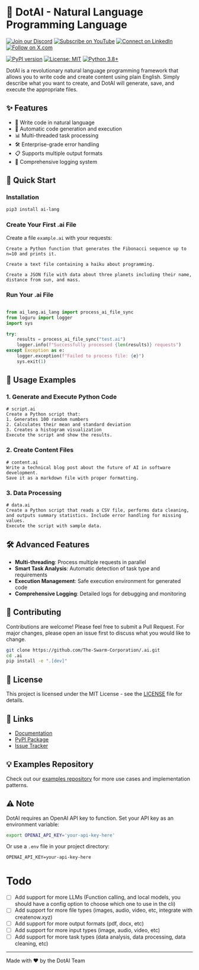 
# 🤖 DotAI - Natural Language Programming Language

[![Join our Discord](https://img.shields.io/badge/Discord-Join%20our%20server-5865F2?style=for-the-badge&logo=discord&logoColor=white)](https://discord.gg/agora-999382051935506503) [![Subscribe on YouTube](https://img.shields.io/badge/YouTube-Subscribe-red?style=for-the-badge&logo=youtube&logoColor=white)](https://www.youtube.com/@kyegomez3242) [![Connect on LinkedIn](https://img.shields.io/badge/LinkedIn-Connect-blue?style=for-the-badge&logo=linkedin&logoColor=white)](https://www.linkedin.com/in/kye-g-38759a207/) [![Follow on X.com](https://img.shields.io/badge/X.com-Follow-1DA1F2?style=for-the-badge&logo=x&logoColor=white)](https://x.com/kyegomezb)


[![PyPI version](https://badge.fury.io/py/dotai.svg)](https://badge.fury.io/py/dotai)
[![License: MIT](https://img.shields.io/badge/License-MIT-yellow.svg)](https://opensource.org/licenses/MIT)
[![Python 3.8+](https://img.shields.io/badge/python-3.8+-blue.svg)](https://www.python.org/downloads/)

DotAI is a revolutionary natural language programming framework that allows you to write code and create content using plain English. Simply describe what you want to create, and DotAI will generate, save, and execute the appropriate files.

## ✨ Features

- 📝 Write code in natural language
- 🔄 Automatic code generation and execution
- 📊 Multi-threaded task processing
- 🛠 Enterprise-grade error handling
- 📋 Supports multiple output formats
- 📜 Comprehensive logging system

## 🚀 Quick Start

### Installation

```bash
pip3 install ai-lang
```

### Create Your First .ai File

Create a file `example.ai` with your requests:

```plaintext
Create a Python function that generates the Fibonacci sequence up to n=10 and prints it.

Create a text file containing a haiku about programming.

Create a JSON file with data about three planets including their name, distance from sun, and mass.
```

### Run Your .ai File

```python

from ai_lang.ai_lang import process_ai_file_sync
from loguru import logger
import sys

try:
    results = process_ai_file_sync("test.ai")
    logger.info(f"Successfully processed {len(results)} requests")
except Exception as e:
    logger.exception(f"Failed to process file: {e}")
    sys.exit(1)


```

## 📖 Usage Examples

### 1. Generate and Execute Python Code

```plaintext
# script.ai
Create a Python script that:
1. Generates 100 random numbers
2. Calculates their mean and standard deviation
3. Creates a histogram visualization
Execute the script and show the results.
```

### 2. Create Content Files

```plaintext
# content.ai
Write a technical blog post about the future of AI in software development.
Save it as a markdown file with proper formatting.
```

### 3. Data Processing

```plaintext
# data.ai
Create a Python script that reads a CSV file, performs data cleaning,
and outputs summary statistics. Include error handling for missing values.
Execute the script with sample data.
```

## 🛠 Advanced Features

- **Multi-threading**: Process multiple requests in parallel
- **Smart Task Analysis**: Automatic detection of task type and requirements
- **Execution Management**: Safe execution environment for generated code
- **Comprehensive Logging**: Detailed logs for debugging and monitoring

## 🤝 Contributing

Contributions are welcome! Please feel free to submit a Pull Request. For major changes, please open an issue first to discuss what you would like to change.

```bash
git clone https://github.com/The-Swarm-Corporation/.ai.git
cd .ai
pip install -e ".[dev]"
```

## 📝 License

This project is licensed under the MIT License - see the [LICENSE](LICENSE) file for details.

## 🔗 Links

- [Documentation](https://dotai.readthedocs.io/)
- [PyPI Package](https://pypi.org/project/dotai/)
- [Issue Tracker](https://github.com/yourusername/dotai/issues)

## 💡 Examples Repository

Check out our [examples repository](https://github.com/The-Swarm-Corporation/.ai) for more use cases and implementation patterns.

## ⚠️ Note

DotAI requires an OpenAI API key to function. Set your API key as an environment variable:

```bash
export OPENAI_API_KEY='your-api-key-here'
```

Or use a `.env` file in your project directory:

```plaintext
OPENAI_API_KEY=your-api-key-here
```

# Todo

- [ ] Add support for more LLMs (Function calling, and local models, you should have a config option to choose which one to use in the cli)
- [ ] Add support for more file types (images, audio, video, etc, integrate with createnow.xyz)
- [ ] Add support for more output formats (pdf, docx, etc)
- [ ] Add support for more input types (image, audio, video, etc)
- [ ] Add support for more task types (data analysis, data processing, data cleaning, etc)

---
Made with ❤️ by the DotAI Team
